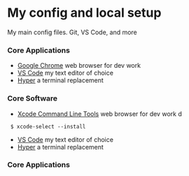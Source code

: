 # My config and local setup
My main config files. Git, VS Code, and more

### Core Applications
 * [Google Chrome](https://www.google.com/chrome) web browser for dev work
 * [VS Code](http://code.visualstudio.com/) my text editor of choice
 * [Hyper](https://hyper.is) a terminal replacement
 
### Core Software
 * [Xcode Command Line Tools](https://www.google.com/chrome) web browser for dev work 
 d
 ```shell
  $ xcode-select --install
 ```
 * [VS Code](http://code.visualstudio.com/) my text editor of choice
 * [Hyper](https://hyper.is) a terminal replacement
### Core Applications
